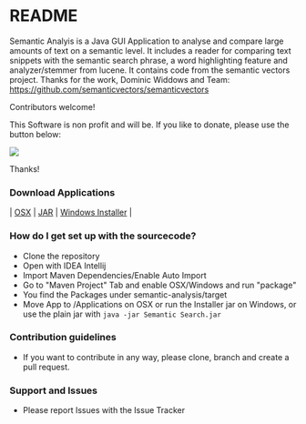 # README #

Semantic Analyis is a Java GUI Application to analyse and compare large amounts of text on a semantic level. It includes a reader for comparing text snippets with the semantic search phrase, a word highlighting feature and analyzer/stemmer from lucene. It contains code from the semantic vectors project. Thanks for the work, Dominic Widdows and Team:
https://github.com/semanticvectors/semanticvectors

Contributors welcome!

This Software is non profit and will be. If you like to donate, please use the button below:

[![](https://www.paypalobjects.com/en_US/i/btn/btn_donateCC_LG.gif)](https://www.paypal.com/cgi-bin/webscr?cmd=_s-xclick&hosted_button_id=NN8BPCNK23FE4)

Thanks!

### Download Applications ###

| [OSX](https://www.dropbox.com/s/idt8lq89b2mibjo/Semantic%20Search.dmg?dl=1 "OSX") | [JAR](https://www.dropbox.com/s/rhdboy7u7jg4pky/Semantic%20Search.jar?dl=1 "JAR") | [Windows Installer](https://www.dropbox.com/s/m1ypcxwewgapahx/Semantic%20Search-installer.jar?dl=1 "Windows Installer") |


### How do I get set up with the sourcecode? ###

* Clone the repository
* Open with IDEA Intellij
* Import Maven Dependencies/Enable Auto Import
* Go to "Maven Project" Tab and enable OSX/Windows and run "package"
* You find the Packages under semantic-analysis/target
* Move App to /Applications on OSX or run the Installer jar on Windows, or use the plain jar with `java -jar Semantic Search.jar` 

### Contribution guidelines ###

* If you want to contribute in any way, please clone, branch and create a pull request.


### Support and Issues ###

* Please report Issues with the Issue Tracker